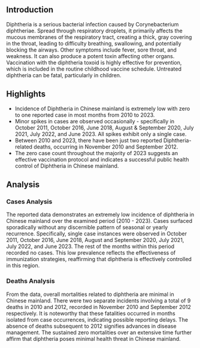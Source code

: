 ## Introduction

Diphtheria is a serious bacterial infection caused by Corynebacterium diphtheriae. Spread through respiratory droplets, it primarily affects the mucous membranes of the respiratory tract, creating a thick, gray covering in the throat, leading to difficulty breathing, swallowing, and potentially blocking the airways. Other symptoms include fever, sore throat, and weakness. It can also produce a potent toxin affecting other organs. Vaccination with the diphtheria toxoid is highly effective for prevention, which is included in the routine childhood vaccine schedule. Untreated diphtheria can be fatal, particularly in children.

## Highlights

- Incidence of Diphtheria in Chinese mainland is extremely low with zero to one reported case in most months from 2010 to 2023. <br/>
- Minor spikes in cases are observed occasionally - specifically in October 2011, October 2016, June 2018, August & September 2020, July 2021, July 2022, and June 2023. All spikes exhibit only a single case. <br/>
- Between 2010 and 2023, there have been just two reported Diphtheria-related deaths, occurring in November 2010 and September 2012. <br/>
- The zero case count throughout the majority of 2023 suggests an effective vaccination protocol and indicates a successful public health control of Diphtheria in Chinese mainland.

## Analysis

### Cases Analysis

The reported data demonstrates an extremely low incidence of diphtheria in Chinese mainland over the examined period (2010 - 2023). Cases surfaced sporadically without any discernible pattern of seasonal or yearly recurrence. Specifically, single case instances were observed in October 2011, October 2016, June 2018, August and September 2020, July 2021, July 2022, and June 2023. The rest of the months within this period recorded no cases. This low prevalence reflects the effectiveness of immunization strategies, reaffirming that diphtheria is effectively controlled in this region.

### Deaths Analysis

From the data, overall mortalities related to diphtheria are minimal in Chinese mainland. There were two separate incidents involving a total of 9 deaths in 2010 and 2012, recorded in November 2010 and September 2012 respectively. It is noteworthy that these fatalities occurred in months isolated from case occurrences, indicating possible reporting delays. The absence of deaths subsequent to 2012 signifies advances in disease management. The sustained zero mortalities over an extensive time further affirm that diphtheria poses minimal health threat in Chinese mainland.
